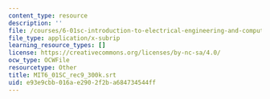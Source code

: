 ```yaml
---
content_type: resource
description: ''
file: /courses/6-01sc-introduction-to-electrical-engineering-and-computer-science-i-spring-2011/e93e9cbb016ae2902f2ba684734544ff_MIT6_01SC_rec9_300k.srt
file_type: application/x-subrip
learning_resource_types: []
license: https://creativecommons.org/licenses/by-nc-sa/4.0/
ocw_type: OCWFile
resourcetype: Other
title: MIT6_01SC_rec9_300k.srt
uid: e93e9cbb-016a-e290-2f2b-a684734544ff
---
```

